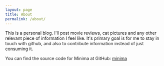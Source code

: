 ```yaml
---
layout: page
title: About
permalink: /about/
---
```


This is a personal blog. I'll post movie reviews, cat pictures and any other relevant piece of information I feel like. It's primary goal is for me to stay in touch with github, and also to contribute information instead of just consuming it.

You can find the source code for Minima at GitHub:
[minima](https://github.com/jekyll/minima)
